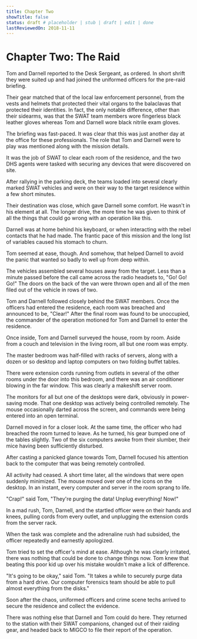 ```yaml
---
title: Chapter Two
showTitle: false
status: draft # placeholder | stub | draft | edit | done
lastReviewedOn: 2018-11-11
---
```


# Chapter Two: The Raid

Tom and Darnell reported to the Desk Sergeant, as ordered. In short shrift they were suited up and had joined the uniformed officers for the pre-raid briefing. 

Their gear matched that of the local law enforcement personnel, from the vests and helmets that protected their vital organs to the balaclavas that protected their identities. In fact, the only notable difference, other than their sidearms, was that the SWAT team members wore fingerless black leather gloves whereas Tom and Darnell wore black nitrile exam gloves.

The briefing was fast-paced. It was clear that this was just another day at the office for these professionals. The role that Tom and Darnell were to play was mentioned along with the mission details. 

It was the job of SWAT to clear each room of the residence, and the two DHS agents were tasked with securing any devices that were discovered on site.

After rallying in the parking deck, the teams loaded into several clearly marked SWAT vehicles and were on their way to the target residence within a few short minutes. 

Their destination was close, which gave Darnell some comfort. He wasn't in his element at all. The longer drive, the more time he was given to think of all the things that could go wrong with an operation like this.

Darnell was at home behind his keyboard, or when interacting with the rebel contacts that he had made. The frantic pace of this mission and the long list of variables caused his stomach to churn. 

Tom seemed at ease, though. And somehow, that helped Darnell to avoid the panic that wanted so badly to well up from deep within.

The vehicles assembled several houses away from the target. Less than a minute passed before the call came across the radio headsets to, "Go! Go! Go!" The doors on the back of the van were thrown open and all of the men filed out of the vehicle in rows of two.

Tom and Darnell followed closely behind the SWAT members. Once the officers had entered the residence, each room was breached and announced to be, "Clear!" After the final room was found to be unoccupied, the commander of the operation motioned for Tom and Darnell to enter the residence.

Once inside, Tom and Darnell surveyed the house, room by room. Aside from a couch and television in the living room, all but one room was empty. 

The master bedroom was half-filled with racks of servers, along with a dozen or so desktop and laptop computers on two folding buffet tables. 

There were extension cords running from outlets in several of the other rooms under the door into this bedroom, and there was an air conditioner blowing in the far window. This was clearly a makeshift server room.

The monitors for all but one of the desktops were dark, obviously in power-saving mode. That one desktop was actively being controlled remotely. The mouse occasionally darted across the screen, and commands were being entered into an open terminal.

Darnell moved in for a closer look. At the same time, the officer who had breached the room turned to leave. As he turned, his gear bumped one of the tables slightly. Two of the six computers awoke from their slumber, their mice having been sufficiently disturbed.

After casting a panicked glance towards Tom, Darnell focused his attention back to the computer that was being remotely controlled.

All activity had ceased. A short time later, all the windows that were open suddenly minimized. The mouse moved over one of the icons on the desktop. In an instant, every computer and server in the room sprang to life. 

"Crap!" said Tom, "They're purging the data! Unplug everything! Now!"

In a mad rush, Tom, Darnell, and the startled officer were on their hands and knees, pulling cords from every outlet, and unplugging the extension cords from the server rack.

When the task was complete and the adrenaline rush had subsided, the officer repeatedly and earnestly apologized. 

Tom tried to set the officer's mind at ease. Although he was clearly irritated, there was nothing that could be done to change things now. Tom knew that beating this poor kid up over his mistake wouldn't make a lick of difference.

"It's going to be okay," said Tom. "It takes a while to securely purge data from a hard drive. Our computer forensics team should be able to pull almost everything from the disks."

Soon after the chaos, uniformed officers and crime scene techs arrived to secure the residence and collect the evidence. 

There was nothing else that Darnell and Tom could do here. They returned to the station with their SWAT companions, changed out of their raiding gear, and headed back to MIGCO to file their report of the operation.
